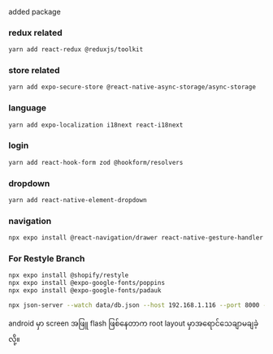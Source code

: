 added package

### redux related
```bash
yarn add react-redux @reduxjs/toolkit
```

### store related
```bash
yarn add expo-secure-store @react-native-async-storage/async-storage
```

### language
```bash
yarn add expo-localization i18next react-i18next
```

### login
```bash
yarn add react-hook-form zod @hookform/resolvers
```

### dropdown
```bash
yarn add react-native-element-dropdown
```

### navigation
```bash
npx expo install @react-navigation/drawer react-native-gesture-handler react-native-reanimated
```



### For Restyle Branch

```bash
npx expo install @shopify/restyle
npx expo install @expo-google-fonts/poppins
npx expo install @expo-google-fonts/padauk
```

```bash
npx json-server --watch data/db.json --host 192.168.1.116 --port 8000 -s data/coffee
```

android မှာ screen အဖြူ flash ဖြစ်နေတာက root layout မှာအရောင်သေချာမချခဲ့လို့။ 